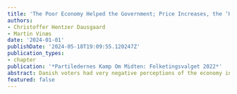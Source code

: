 ```yaml
---
title: 'The Poor Economy Helped the Government; Price Increases, the ‘Heating Check’ and Support for the Social Democrats'
authors:
- Christoffer Hentzer Dausgaard
- Martin Vinæs
date: '2024-01-01'
publishDate: '2024-05-18T19:09:55.120247Z'
publication_types:
- chapter
publication: '*Partiledernes Kamp Om Midten: Folketingsvalget 2022*'
abstract: Danish voters had very negative perceptions of the economy in 2022, but this had a limited impact on government support. In fact, we find that those who were hit hardest by inflation were more likely to vote for the incumbent Social Democrats. This can partly be explained by the fact that support for left-wing parties increases as the population becomes poorer and demands more redistribution. But the government’s aid packages also appear to have made a difference. Voters who received the so-called ‘Heating check’, a targeted cash transfer, showed higher support for the government. Overall, our analysis suggests that the economic crisis was not a major disadvantage for the incumbent government and that, to some extent, it gave the government an opportunity to attract and retain economically vulnerable voters.
featured: false
---
```

